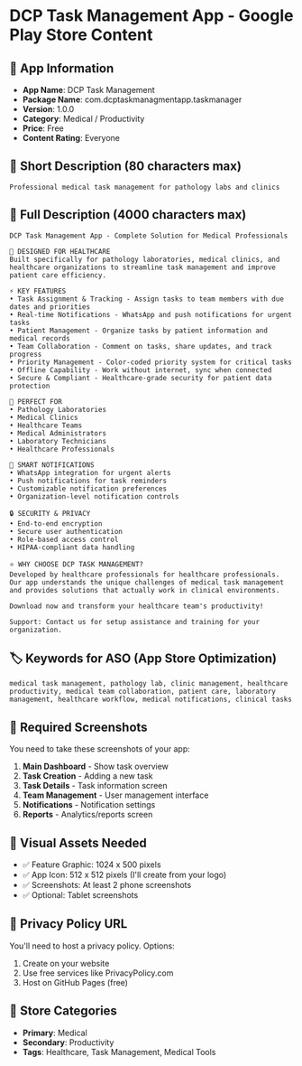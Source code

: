 # DCP Task Management App - Google Play Store Content

## 📱 **App Information**
- **App Name**: DCP Task Management
- **Package Name**: com.dcptaskmanagmentapp.taskmanager
- **Version**: 1.0.0
- **Category**: Medical / Productivity
- **Price**: Free
- **Content Rating**: Everyone

## 📝 **Short Description (80 characters max)**
```
Professional medical task management for pathology labs and clinics
```

## 📄 **Full Description (4000 characters max)**
```
DCP Task Management App - Complete Solution for Medical Professionals

🏥 DESIGNED FOR HEALTHCARE
Built specifically for pathology laboratories, medical clinics, and healthcare organizations to streamline task management and improve patient care efficiency.

⚡ KEY FEATURES
• Task Assignment & Tracking - Assign tasks to team members with due dates and priorities
• Real-time Notifications - WhatsApp and push notifications for urgent tasks
• Patient Management - Organize tasks by patient information and medical records
• Team Collaboration - Comment on tasks, share updates, and track progress
• Priority Management - Color-coded priority system for critical tasks
• Offline Capability - Work without internet, sync when connected
• Secure & Compliant - Healthcare-grade security for patient data protection

🎯 PERFECT FOR
• Pathology Laboratories
• Medical Clinics
• Healthcare Teams
• Medical Administrators
• Laboratory Technicians
• Healthcare Professionals

📱 SMART NOTIFICATIONS
• WhatsApp integration for urgent alerts
• Push notifications for task reminders
• Customizable notification preferences
• Organization-level notification controls

🔒 SECURITY & PRIVACY
• End-to-end encryption
• Secure user authentication
• Role-based access control
• HIPAA-compliant data handling

⭐ WHY CHOOSE DCP TASK MANAGEMENT?
Developed by healthcare professionals for healthcare professionals. Our app understands the unique challenges of medical task management and provides solutions that actually work in clinical environments.

Download now and transform your healthcare team's productivity!

Support: Contact us for setup assistance and training for your organization.
```

## 🏷️ **Keywords for ASO (App Store Optimization)**
```
medical task management, pathology lab, clinic management, healthcare productivity, medical team collaboration, patient care, laboratory management, healthcare workflow, medical notifications, clinical tasks
```

## 📱 **Required Screenshots**
You need to take these screenshots of your app:

1. **Main Dashboard** - Show task overview
2. **Task Creation** - Adding a new task
3. **Task Details** - Task information screen
4. **Team Management** - User management interface
5. **Notifications** - Notification settings
6. **Reports** - Analytics/reports screen

## 🎨 **Visual Assets Needed**
- ✅ Feature Graphic: 1024 x 500 pixels
- ✅ App Icon: 512 x 512 pixels (I'll create from your logo)
- ✅ Screenshots: At least 2 phone screenshots
- ✅ Optional: Tablet screenshots

## 📄 **Privacy Policy URL**
You'll need to host a privacy policy. Options:
1. Create on your website
2. Use free services like PrivacyPolicy.com
3. Host on GitHub Pages (free)

## 🏪 **Store Categories**
- **Primary**: Medical
- **Secondary**: Productivity
- **Tags**: Healthcare, Task Management, Medical Tools
